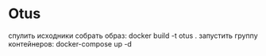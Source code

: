 # Otus
спулить исходники
собрать образ: docker build -t otus .
запустить группу контейнеров: docker-compose up -d
